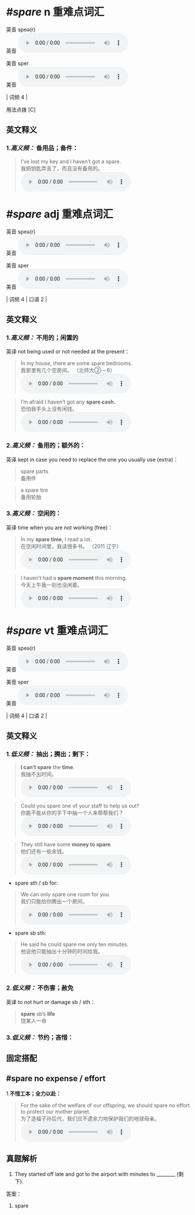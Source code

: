 # ***\#spare*** n  重难点词汇
英音 speə(r)  
英音
<audio src="./media/spare-B.aac" controls="controls"></audio>

美音 sper  
美音
<audio src="./media/spare.aac" controls="controls"></audio>



| 词频 4 |  

用法点拨  [C]

英文释义
---
### 1.*高义频：* **备用品；备件：**  

 > I’ve lost my key and I haven’t got a spare.  
 > 我把钥匙弄丢了，而且没有备用的。    
<audio src="./media/spare-12.aac" controls="controls"></audio>


# ***\#spare*** adj  重难点词汇
英音 speə(r)  
英音
<audio src="./media/spare-B.aac" controls="controls"></audio>

美音 sper  
美音
<audio src="./media/spare.aac" controls="controls"></audio>



| 词频 4 | 口语 2 |  

英文释义
---
### 1.*高义频：* **不用的；闲置的**  
英译 not being used or not needed at the present：

 > In my house, there are some spare bedrooms.  
 > 我家里有几个空房间。  （北师大② – 6）  
<audio src="./media/spare-1.aac" controls="controls"></audio>

 > I’m afraid I haven’t got any **spare cash**.  
 > 恐怕我手头上没有闲钱。    
<audio src="./media/spare-2.aac" controls="controls"></audio>

### 2.*高义频：* **备用的；额外的：**  
英译 kept in case you need to replace the one you usually use (extra)：

 > spare parts  
 > 备用件    

 > a spare tire  
 > 备用轮胎    

### 3.*高义频：* **空闲的：**  
英译 time when you are not working (free)：

 > In my **spare time**, I read a lot.  
 > 在空闲时间里，我读很多书。  （2011 辽宁）  
<audio src="./media/spare-3.aac" controls="controls"></audio>

 > I haven’t had a **spare moment** this morning.  
 > 今天上午我一刻也没闲着。    
<audio src="./media/spare-4.aac" controls="controls"></audio>


# ***\#spare*** vt  重难点词汇
英音 speə(r)  
英音
<audio src="./media/spare-B.aac" controls="controls"></audio>

美音 sper  
美音
<audio src="./media/spare.aac" controls="controls"></audio>



| 词频 4 | 口语 2 |  

英文释义
---
### 1.*低义频：* **抽出；腾出；剩下：**  

 > **I can’t spare** the **time**.  
 > 我抽不出时间。    
<audio src="./media/spare-5.aac" controls="controls"></audio>

 > Could you spare one of your staff to help us out?  
 > 你能不能从你的手下中抽一个人来帮帮我们？    
<audio src="./media/spare-6.aac" controls="controls"></audio>

 > They still have some **money to spare**.  
 > 他们还有一些余钱。    
<audio src="./media/spare-7.aac" controls="controls"></audio>

- spare sth / sb for:

 > We can only spare one room for you.  
 > 我们只能给你腾出一个房间。    
<audio src="./media/spare-8.aac" controls="controls"></audio>

- spare sb sth:

 > He said he could spare me only ten minutes.  
 > 他说他只能抽出十分钟的时间给我。    
<audio src="./media/spare-9.aac" controls="controls"></audio>

### 2.*低义频：* **不伤害；赦免**  
英译 to not hurt or damage sb / sth：

 > **spare** sb’s **life**  
 > 饶某人一命    

### 3.*低义频：* **节约；吝惜：**  


固定搭配
---
## \#spare no expense / effort
1.**不惜工本；全力以赴：**  

 > For the sake of the welfare of our offspring, we should spare no effort to protect our mother planet.  
 > 为了造福子孙后代，我们应不遗余力地保护我们的地球母亲。    
<audio src="./media/spare-11.aac" controls="controls"></audio>


真题解析
---
1. They started off late and got to the airport with minutes to ________ (剩下).  

答案：
1. spare  

